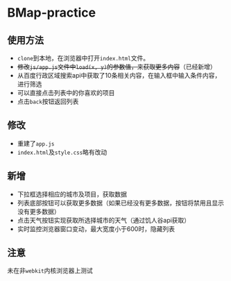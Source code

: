 # BMap-practice

## 使用方法
* `clone`到本地，在浏览器中打开`index.html`文件。
* ~~修改`js/app.js`文件中`load(x, y)`的参数值，来获取更多内容~~（已经新增）
* 从百度行政区域搜索api中获取了10条相关内容，在输入框中输入条件内容，进行筛选
* 可以直接点击列表中的你喜欢的项目
* 点击`back`按钮返回列表

## 修改
* 重建了`app.js`
* `index.html`及`style.css`略有改动

## 新增
* 下拉框选择相应的城市及项目，获取数据
* 列表底部按钮可以获取更多数据（如果已经没有更多数据，按钮将禁用且显示没有更多数据）
* 点击天气按钮实现获取所选择城市的天气（通过饥人谷api获取）
* 实时监控浏览器窗口变动，最大宽度小于600时，隐藏列表

## 注意
未在非`webkit`内核浏览器上测试
